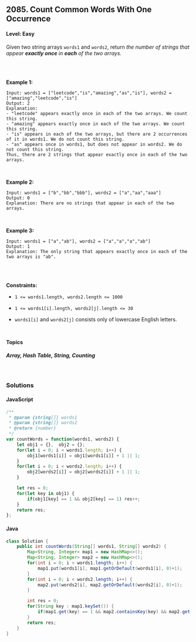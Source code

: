 ## 2085. Count Common Words With One Occurrence
#### Level: Easy


Given two string arrays `words1` and `words2`, return *the number of strings that appear **exactly once** in **each** of the two arrays.*

<br><br>


**Example 1:** 

<!-- <img src="https://assets.leetcode.com/uploads/2020/01/09/sample_1_1684.png" width="560px"/>  <br>   -->

```
Input: words1 = ["leetcode","is","amazing","as","is"], words2 = ["amazing","leetcode","is"]
Output: 2
Explanation:
- "leetcode" appears exactly once in each of the two arrays. We count this string.
- "amazing" appears exactly once in each of the two arrays. We count this string.
- "is" appears in each of the two arrays, but there are 2 occurrences of it in words1. We do not count this string.
- "as" appears once in words1, but does not appear in words2. We do not count this string.
Thus, there are 2 strings that appear exactly once in each of the two arrays.
```

<br> 


**Example 2:**

<!-- <img src="https://assets.leetcode.com/uploads/2020/01/09/sample_2_1684.png" width="420px"/>  <br>   -->

```
Input: words1 = ["b","bb","bbb"], words2 = ["a","aa","aaa"]
Output: 0
Explanation: There are no strings that appear in each of the two arrays.
```

<br>


**Example 3:**

<!-- <img src="https://assets.leetcode.com/uploads/2020/01/15/sample_3_1684.png" width="540px"/>  <br>   -->

```
Input: words1 = ["a","ab"], words2 = ["a","a","a","ab"]
Output: 1
Explanation: The only string that appears exactly once in each of the two arrays is "ab".
```

<br>


<br>

**Constraints:**

- `1 <= words1.length, words2.length <= 1000`

- `1 <= words1[i].length, words2[j].length <= 30`

- `words1[i]` and `words2[j]` consists only of lowercase English letters.  


<br>

**Topics** 

##### Array, Hash Table, String, Counting


<br>

### Solutions

#### JavaScript
```javascript
/**
 * @param {string[]} words1
 * @param {string[]} words2
 * @return {number}
 */
var countWords = function(words1, words2) {
    let obj1 = {},  obj2 = {};
    for(let i = 0; i < words1.length; i++) {
        obj1[words1[i]] = obj1[words1[i]] + 1 || 1;
    }
    for(let i = 0; i < words2.length; i++) {
        obj2[words2[i]] = obj2[words2[i]] + 1 || 1;
    }

    let res = 0;
    for(let key in obj1) {
        if(obj1[key] == 1 && obj2[key] == 1) res++;
    }
    return res;
};
```

#### Java
```java
class Solution {
    public int countWords(String[] words1, String[] words2) {
        Map<String, Integer> map1 = new HashMap<>();
        Map<String, Integer> map2 = new HashMap<>();
        for(int i = 0; i < words1.length; i++) {
            map1.put(words1[i], map1.getOrDefault(words1[i], 0)+1);
        }
        for(int i = 0; i < words2.length; i++) {
            map2.put(words2[i], map2.getOrDefault(words2[i], 0)+1);
        }

        int res = 0;
        for(String key : map1.keySet()) {
            if(map1.get(key) == 1 && map2.containsKey(key) && map2.get(key) == 1) res++;
        }
        return res;
    }
}
```
